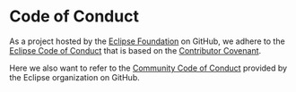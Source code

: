 # Code of Conduct

As a project hosted by the [Eclipse Foundation](https://github.com/eclipse) on GitHub, we adhere to the 
[Eclipse Code of Conduct](https://wiki.eclipse.org/Eclipse_Code_of_Conduct) that is based on the
[Contributor Covenant](https://www.contributor-covenant.org/).

Here we also want to refer to the [Community Code of Conduct](https://github.com/eclipse/.github/blob/master/CODE_OF_CONDUCT.md)
provided by the Eclipse organization on GitHub. 